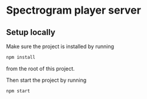 # Spectrogram player server

## Setup locally

Make sure the project is installed by running

```bash
npm install
```

from the root of this project.

Then start the project by running

```bash
npm start
```
